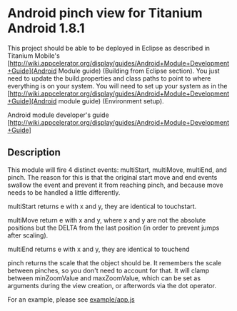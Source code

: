 Android pinch view for Titanium Android 1.8.1
===========================================

This project should be able to be deployed in Eclipse as described in Titanium Mobile's [http://wiki.appcelerator.org/display/guides/Android+Module+Development+Guide](Android Module guide) (Building from Eclipse section).  You just need to update the build.properties and class paths to point to where everything is on your system.  You will need to set up your system as in the [http://wiki.appcelerator.org/display/guides/Android+Module+Development+Guide](Android module guide) (Environment setup).

Android module developer's guide
[http://wiki.appcelerator.org/display/guides/Android+Module+Development+Guide]

Description
-------------------
This module will fire 4 distinct events:  multiStart, multiMove, multiEnd, and pinch.  The reason for this is that the original start move and end events swallow the event and prevent it from reaching pinch, and because move needs to be handled a little differently.

multiStart returns e with x and y, they are identical to touchstart.

multiMove return e with x and y, where x and y are not the absolute positions but the DELTA from the last position (in order to prevent jumps after scaling).

multiEnd returns e with x and y, they are identical to touchend

pinch returns the scale that the object should be.  It remembers the scale between pinches, so you don't need to account for that.  It will clamp between minZoomValue and maxZoomValue, which can be set as arguments during the view creation, or afterwords via the dot operator.

For an example, please see [example/app.js](app.js)